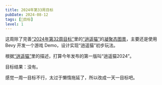 ```yaml
---
title: 2024年第33周目标
pubDate: 2024-08-12
tags: [📆目标]
level: 1
---
```


这周除了完善[“2024年第32周目标”](/lab/20240807-week-target-2024-32)里的[“逍遥猫”](/lab/20240805-xycat)的[凝聚态图景](/lab/20240807-condensed-state-picture)，主要还是使用 Bevy 开发一个游戏 Demo，设计实现“逍遥猫”初步玩法。

根据[“逍遥猫”](/lab/20240805-xycat)里的描述，打算今年发布的第一版叫“逍遥猫2024”。

目标结果：没有。

感觉一周一目标不行，太过于懒惰拖延了，所以改成一天一目标吧。

